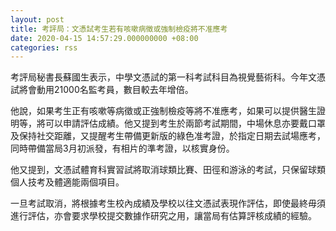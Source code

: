 ```yaml
---
layout: post
title: 考評局：文憑試考生若有咳嗽病徵或強制檢疫將不准應考
date: 2020-04-15 14:57:29.000000000 +08:00
categories: rss
---
```


考評局秘書長蘇國生表示，中學文憑試的第一科考試科目為視覺藝術科。今年文憑試將會動用21000名監考員，數目較去年增倍。

他說，如果考生正有咳嗽等病徵或正強制檢疫等將不准應考，如果可以提供醫生證明等，將可以申請評估成績。他又提到考生於兩節考試期間，中場休息亦要戴口罩及保持社交距離，又提醒考生帶備更新版的綠色准考證，於指定日期去試場應考，同時帶備當局3月初派發，有相片的準考證，以核實身份。

他又提到，文憑試體育科實習試將取消球類比賽、田徑和游泳的考試，只保留球類個人技考及體適能兩個項目。

一旦考試取消，將根據考生校內成績及學校以往文憑試表現作評估，即使最終毋須進行評估，亦會要求學校提交數據作研究之用，讓當局有估算評核成績的經驗。
